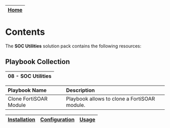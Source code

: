 | [Home](../README.md) |
|----------------------|

# Contents

The **SOC Utilities** solution pack contains the following resources:

## Playbook Collection

|08 - SOC Utilities |
|:---------------------------------------------|

| Playbook Name                                                                | Description                                                                                                                                     |
|:-----------------------------------------------------------------------------|:------------------------------------------------------------------------------------------------------------------------------------------------|
| Clone FortiSOAR Module                                       | Playbook allows to clone a FortiSOAR module. |

| [Installation](./docs/setup.md#installation) | [Configuration](./docs/setup.md#configuration) | [Usage](./docs/usage.md) |
|----------------------------------------------|------------------------------------------------|--------------------------|